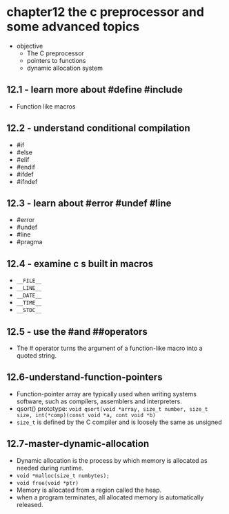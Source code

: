 # chapter12 the c preprocessor and some advanced topics

- objective
  - The C preprocessor
  - pointers to functions
  - dynamic allocation system

## 12.1 - learn more about #define #include

- Function like macros

## 12.2 - understand conditional compilation

- #if
- #else
- #elif
- #endif
- #ifdef
- #ifndef

## 12.3 - learn about #error #undef #line

- #error
- #undef
- #line
- #pragma

## 12.4 - examine c s built in macros

- `__FILE__`
- `__LINE__`
- `__DATE__`
- `__TIME__`
- `__STDC__`

## 12.5 - use the #and ##operators

- The # operator turns the argument of a function-like macro into a quoted string.

## 12.6-understand-function-pointers

- Function-pointer array are typically used when writing systems software, such as compilers, assemblers and interpreters.
- qsort() prototype: `void qsort(void *array, size_t number, size_t size, int(*comp)(const void *a, cont void *b)`
- `size_t` is defined by the C compiler and is loosely the same as unsigned

## 12.7-master-dynamic-allocation

- Dynamic allocation is the process by which memory is allocated as needed during runtime.
- `void *malloc(size_t numbytes);`
- `void free(void *ptr)`
- Memory is allocated from a region called the heap.
- when a program terminates, all allocated memory is automatically released.
